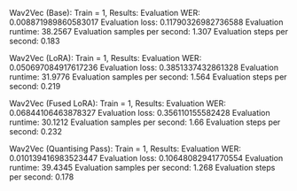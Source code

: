 Wav2Vec (Base): Train = 1, Results:
    Evaluation WER: 0.008871989860583017
    Evaluation loss: 0.11790326982736588
    Evaluation runtime: 38.2567
    Evaluation samples per second: 1.307
    Evaluation steps per second: 0.183

Wav2Vec (LoRA): Train = 1, Results:
    Evaluation WER: 0.050697084917617236
    Evaluation loss: 0.3851337432861328
    Evaluation runtime: 31.9776
    Evaluation samples per second: 1.564
    Evaluation steps per second: 0.219

Wav2Vec (Fused LoRA): Train = 1, Results:
    Evaluation WER: 0.06844106463878327
    Evaluation loss: 0.356110155582428
    Evaluation runtime: 30.1212
    Evaluation samples per second: 1.66
    Evaluation steps per second: 0.232

Wav2Vec (Quantising Pass): Train = 1, Results:
    Evaluation WER: 0.010139416983523447
    Evaluation loss: 0.10648082941770554
    Evaluation runtime: 39.4345
    Evaluation samples per second: 1.268
    Evaluation steps per second: 0.178
